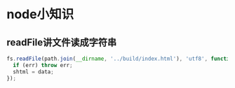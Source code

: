 # node小知识

## readFile讲文件读成字符串

```js
fs.readFile(path.join(__dirname, '../build/index.html'), 'utf8', function(err, data) {
  if (err) throw err;
  shtml = data;
});
```
